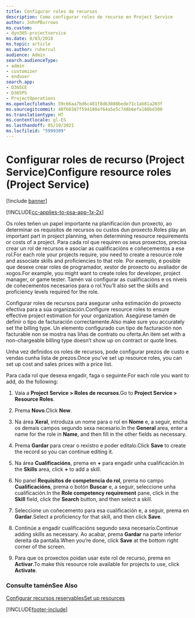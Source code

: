 ```yaml
---
title: Configurar roles de recursos
description: Como configurar roles de recurso en Project Service
author: JohnPBurrows
ms.custom:
- dyn365-projectservice
ms.date: 8/03/2018
ms.topic: article
ms.author: ruhercul
audience: Admin
search.audienceType:
- admin
- customizer
- enduser
search.app:
- D365CE
- D365PS
- ProjectOperations
ms.openlocfilehash: 59c66aa7bd6c481f8db3088bede71c1ab81a203f
ms.sourcegitcommit: 40f68387f594180af64a5e5c748b6efa188bd300
ms.translationtype: HT
ms.contentlocale: gl-ES
ms.lasthandoff: 05/10/2021
ms.locfileid: "5999309"
---
```

# <a name="configure-resource-roles-project-service"></a><span data-ttu-id="577d0-103">Configurar roles de recurso (Project Service)</span><span class="sxs-lookup"><span data-stu-id="577d0-103">Configure resource roles (Project Service)</span></span>

[!include [banner](../includes/psa-now-project-operations.md)]

[!INCLUDE[cc-applies-to-psa-app-1x-2x](../includes/cc-applies-to-psa-app-1x-2x.md)]

<span data-ttu-id="577d0-104">Os roles teñen un papel importante na planificación dun proxecto, ao determinar os requisitos de recursos ou custos dun proxecto.</span><span class="sxs-lookup"><span data-stu-id="577d0-104">Roles play an important part in project planning, when determining resource requirements or costs of a project.</span></span> <span data-ttu-id="577d0-105">Para cada rol que requiren os seus proxectos, precisa crear un rol de recursos e asociar as cualificacións e coñecementos a ese rol.</span><span class="sxs-lookup"><span data-stu-id="577d0-105">For each role your projects require, you need to create a resource role and associate skills and proficiencies to that role.</span></span> <span data-ttu-id="577d0-106">Por exemplo, é posible que desexe crear roles de programador, xestor de proxecto ou avaliador de xogos.</span><span class="sxs-lookup"><span data-stu-id="577d0-106">For example, you might want to create roles for developer, project manager, or game tester.</span></span> <span data-ttu-id="577d0-107">Tamén vai configurar as cualificacións e os niveis de coñecementos necesarios para o rol.</span><span class="sxs-lookup"><span data-stu-id="577d0-107">You’ll also set the skills and proficiency levels required for the role.</span></span>  
  
 <span data-ttu-id="577d0-108">Configurar roles de recursos para asegurar unha estimación do proxecto efectiva para a súa organización.</span><span class="sxs-lookup"><span data-stu-id="577d0-108">Configure resource roles to ensure effective project estimation for your organization.</span></span>  <span data-ttu-id="577d0-109">Asegúrese tamén de definir o tipo de facturación correctamente.</span><span class="sxs-lookup"><span data-stu-id="577d0-109">Also make sure you accurately set the billing type.</span></span> <span data-ttu-id="577d0-110">Un elemento configurado cun tipo de facturación non facturable non se mostra nas liñas de contrato ou oferta.</span><span class="sxs-lookup"><span data-stu-id="577d0-110">An item set with a non-chargeable billing type doesn’t show up on contract or quote lines.</span></span>  
  
 <span data-ttu-id="577d0-111">Unha vez definidos os roles de recursos, pode configurar prezos de custo e vendas cunha lista de prezos.</span><span class="sxs-lookup"><span data-stu-id="577d0-111">Once you’ve set up resource roles, you can set up cost and sales prices with a price list.</span></span>  
  
 <span data-ttu-id="577d0-112">Para cada rol que desexa engadir, faga o seguinte:</span><span class="sxs-lookup"><span data-stu-id="577d0-112">For each role you want to add, do the following:</span></span>  
  
1.  <span data-ttu-id="577d0-113">Vaia a **Project Service > Roles de recursos**.</span><span class="sxs-lookup"><span data-stu-id="577d0-113">Go to **Project Service > Resource Roles**.</span></span>  
  
2.  <span data-ttu-id="577d0-114">Prema **Novo**.</span><span class="sxs-lookup"><span data-stu-id="577d0-114">Click **New**.</span></span>  
  
3.  <span data-ttu-id="577d0-115">Na área **Xeral**, introduza un nome para o rol en **Nome** e, a seguir, encha os demais campos segundo sexa necesario.</span><span class="sxs-lookup"><span data-stu-id="577d0-115">In the **General** area, enter a name for the role in **Name**, and then fill in the other fields as necessary.</span></span>  
  
4.  <span data-ttu-id="577d0-116">Prema **Gardar** para crear o rexistro e poder editalo.</span><span class="sxs-lookup"><span data-stu-id="577d0-116">Click **Save** to create the record so you can continue editing it.</span></span>  
  
5.  <span data-ttu-id="577d0-117">Na área **Cualificacións**, prema en **+** para engadir unha cualificación.</span><span class="sxs-lookup"><span data-stu-id="577d0-117">In the **Skills** area, click **+** to add a skill.</span></span>  
  
6.  <span data-ttu-id="577d0-118">No panel **Requisitos de competencia do rol**, prema no campo **Cualificacións**, prema o botón **Buscar** e, a seguir, seleccione unha cualificación.</span><span class="sxs-lookup"><span data-stu-id="577d0-118">In the **Role competency requirement** pane, click in the **Skill** field, click the **Search** button, and then select a skill.</span></span>  
  
7.  <span data-ttu-id="577d0-119">Seleccione un coñecemento para esa cualificación e, a seguir, prema en **Gardar**.</span><span class="sxs-lookup"><span data-stu-id="577d0-119">Select a proficiency for that skill, and then click **Save**.</span></span>  
  
8.  <span data-ttu-id="577d0-120">Continúe a engadir cualificacións segundo sexa necesario.</span><span class="sxs-lookup"><span data-stu-id="577d0-120">Continue adding skills as necessary.</span></span> <span data-ttu-id="577d0-121">Ao acabar, prema **Gardar** na parte inferior dereita da pantalla.</span><span class="sxs-lookup"><span data-stu-id="577d0-121">When you’re done, click **Save** at the bottom right corner of the screen.</span></span>  
  
9. <span data-ttu-id="577d0-122">Para que os proxectos poidan usar este rol de recurso, prema en **Activar**.</span><span class="sxs-lookup"><span data-stu-id="577d0-122">To make this resource role available for projects to use, click **Activate**.</span></span>  
  
### <a name="see-also"></a><span data-ttu-id="577d0-123">Consulte tamén</span><span class="sxs-lookup"><span data-stu-id="577d0-123">See Also</span></span>  
 [<span data-ttu-id="577d0-124">Configurar recursos reservables</span><span class="sxs-lookup"><span data-stu-id="577d0-124">Set up resources</span></span>](../psa/set-up-resources.md)


[!INCLUDE[footer-include](../includes/footer-banner.md)]